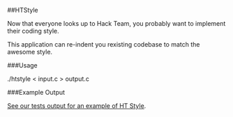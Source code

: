 ##HTStyle

Now that everyone looks up to Hack Team, you probably want to implement their coding style.

This application can re-indent you rexisting codebase to match the awesome style.

###Usage

./htstyle < input.c > output.c

###Example Output

[See our tests output for an example of HT Style](https://github.com/technion/htstyle/blob/master/tests/example_output.c).
